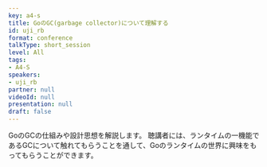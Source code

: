 ```yaml
---
key: a4-s
title: GoのGC(garbage collector)について理解する
id: uji_rb
format: conference
talkType: short_session
level: All
tags:
- A4-S
speakers:
- uji_rb
partner: null
videoId: null
presentation: null
draft: false
---
```

GoのGCの仕組みや設計思想を解説します。
聴講者には、ランタイムの一機能であるGCについて触れてもらうことを通して、Goのランタイムの世界に興味をもってもらうことができます。